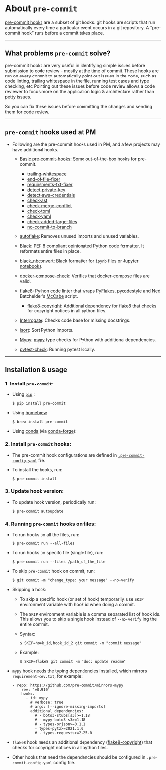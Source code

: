 # About `pre-commit`

[pre-commit hooks](https://pre-commit.com/) are a subset of git hooks. git hooks are scripts that run automatically every time a particular event occurs in a git repository. A “pre-commit hook” runs before a commit takes place.

---

## What problems `pre-commit` solve?

pre-commit hooks are very useful in identifying simple issues before submission to code review - mostly at the time of commit.
These hooks are run on every commit to automatically point out issues in the code, such as code linting, trailing whitespace in the file, running test cases and type checking, etc
Pointing out these issues before code review allows a code reviewer to focus more on the application logic & architecture rather than petty issues.

So you can fix these issues before committing the changes and sending them for code review.

---

## `pre-commit` hooks used at PM

- Following are the pre-commit hooks used in PM, and a few projects may have additional hooks.
  - [Basic pre-commit-hooks](https://github.com/pre-commit/pre-commit-hooks): Some out-of-the-box hooks for pre-commit.
    - [trailing-whitespace](https://github.com/pre-commit/pre-commit-hooks#trailing-whitespace)
    - [end-of-file-fixer](https://github.com/pre-commit/pre-commit-hooks#end-of-file-fixer)
    - [requirements-txt-fixer](https://github.com/pre-commit/pre-commit-hooks#requirements-txt-fixer)
    - [detect-private-key](https://github.com/pre-commit/pre-commit-hooks#detect-private-key)
    - [detect-aws-credentials](https://github.com/pre-commit/pre-commit-hooks#detect-aws-credentials)
    - [check-ast](https://github.com/pre-commit/pre-commit-hooks#check-ast)
    - [check-merge-conflict](https://github.com/pre-commit/pre-commit-hooks#check-toml)
    - [check-toml](https://github.com/pre-commit/pre-commit-hooks#check-toml)
    - [check-yaml](https://github.com/pre-commit/pre-commit-hooks#check-yaml)
    - [check-added-large-files](https://github.com/pre-commit/pre-commit-hooks#check-added-large-files)
    - [no-commit-to-branch](https://github.com/pre-commit/pre-commit-hooks#no-commit-to-branch)

  - [autoflake](https://github.com/myint/autoflake): Removes unused imports and unused variables.

  - [Black](https://github.com/psf/black): PEP 8 compliant opinionated Python code formatter. It reformats entire files in place.

  - [black_nbconvert](https://github.com/dfm/black_nbconvert): Black formatter for `ipynb` files or [Jupyter notebooks](https://jupyter-notebook.readthedocs.io/en/stable/).

  - [docker-compose-check](https://github.com/IamTheFij/docker-pre-commit#docker-compose-check): Verifies that docker-compose files are valid.

  - [flake8](https://github.com/pycqa/flake8): Python code linter that wraps [PyFlakes](https://github.com/PyCQA/pyflakes), [pycodestyle](https://github.com/PyCQA/pycodestyle) and Ned Batchelder's [McCabe](https://github.com/PyCQA/mccabe) script.
    - [flake8-copyright](https://github.com/savoirfairelinux/flake8-copyright): Additional dependency for flake8 that checks for copyright notices in all python files.

  - [Interrogate](https://github.com/econchick/interrogate): Checks code base for missing docstrings.

  - [isort](https://github.com/pre-commit/mirrors-isort): Sort Python imports.

  - [Mypy](https://github.com/pre-commit/mirrors-mypy): [mypy](https://github.com/python/mypy) type checks for Python with additional dependencies.

  - [pytest-check](https://github.com/predictionmachine/pm-coding-template/blob/8a538d6dc35a0559bdf92fda02d118e1608a7d93/.pre-commit-config.yaml#L113): Running pytest locally.

---

## Installation & usage

### 1. Install `pre-commit`:

- Using [`pip`](https://pip.pypa.io/en/stable/) :

  ```shell
  $ pip install pre-commit
  ```

- Using [homebrew](https://brew.sh/)

  ```shell
  $ brew install pre-commit
  ```

- Using [conda](https://conda.io/) (via [conda-forge](https://conda-forge.org/)):

### 2. Install `pre-commit` hooks:

- The pre-commit hook configurations are defined in [`.pre-commit-config.yaml`](https://github.com/predictionmachine/pm-coding-template/blob/main/.pre-commit-config.yaml) file.
- To install the hooks, run:

  ```shell
  $ pre-commit install
  ```

### 3. Update hook version:

- To update hook version, periodically run:

  ```shell
  $ pre-commit autoupdate
  ```

### 4. Running `pre-commit` hooks on files:

- To run hooks on all the files, run:

  ```shell
  $ pre-commit run --all-files
  ```

- To run hooks on specifc file (single file), run:

  ```shell
  $ pre-commit run --files /path_of_the_file
  ```

- To skip `pre-commit` hook on commit, run:

  ```shell
  $ git commit -m "change_type: your message" --no-verify
  ```

- Skipping a hook:

  - To skip a specific hook (or set of hook) temporarily, use `SKIP` environment variable with hook id when doing a commit.
  - The `SKIP` environment variable is a comma separated list of hook ids. This allows you to skip a single hook instead of `--no-verify` ing the entire commit.
  - Syntax:

    ```shell
    $ SKIP=hook_id,hook_id_2 git commit -m "commit message"
    ```

  - Example:

    ```shell
    $ SKIP=flake8 git commit -m "doc: update readme"
    ```

- `mypy` hook needs the typing dependencies installed, which mirrors `requirement-dev.txt`, for example:

  ```shell
  - repo: https://github.com/pre-commit/mirrors-mypy
      rev: 'v0.910'
      hooks:
        - id: mypy
          # verbose: true
          # args: [--ignore-missing-imports]
          additional_dependencies:
            # - boto3-stubs[s3]>=1.18
            # - mypy-boto3-s3>=1.18
            # - types-orjson>=0.1.1
            - types-pytz>=2021.1.0
            # - types-requests>=2.25.0
  ```

- `flake8` hook needs an additional dependency ([flake8-copyright](https://github.com/savoirfairelinux/flake8-copyright)) that checks for copyright notices in all python files.
- Other hooks that need the dependencies should be configured in `.pre-commit-config.yaml` config file.
